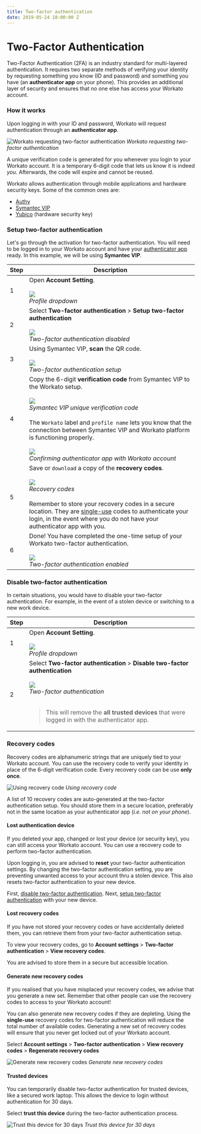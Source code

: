 ```yaml
---
title: Two-factor authentication
date: 2019-05-24 18:00:00 Z
---
```


# Two-Factor Authentication

Two-Factor Authentication (2FA) is an industry standard for multi-layered authentication. It requires two separate methods of verifying your identity by requesting something you know (ID and password) and something you have (an **authenticator app** on your phone). This provides an additional layer of security and ensures that no one else has access your Workato account.

### How it works

Upon logging in with your ID and password, Workato will request authentication through an **authenticator app**.

![Workato requesting two-factor authentication](/assets/images/security/2fa/2fa-request.png)
*Workato requesting two-factor authentication*

A unique verification code is generated for you whenever you login to your Workato account. It is a temporary 6-digit code that lets us know it is indeed *you*. Afterwards, the code will expire and cannot be reused.

Workato allows authentication through mobile applications and hardware security keys. Some of the common ones are:
- [Authy](https://authy.com/download/)
- [Symantec VIP](https://vip.symantec.com/)
- [Yubico](https://www.yubico.com/products/yubikey-hardware/) (hardware security key)

### Setup two-factor authentication

Let's go through the activation for two-factor authentication. You will need to be logged in to your Workato account and have your [authenticator app](https://www.pcworld.com/article/3225913/what-is-two-factor-authentication-and-which-2fa-apps-are-best.html) ready. In this example, we will be using **Symantec VIP**.

<table class="unchanged rich-diff-level-one">
  <thead>
    <tr>
        <th width='10%'>Step</th>
        <th>Description</th>
    </tr>
  </thead>
  <tbody>
    <tr>
      <td>1</td>
      <td>
        Open <b>Account Setting</b>.<br>
        <br>
        <img src="/assets/images/security/2fa/profile-dropdown.png"></img><br>
        <i>Profile dropdown</i><br>
      </td>
    </tr>
    <tr>
      <td>2</td>
      <td>
        Select <b>Two-factor authentication</b> > <b>Setup two-factor authentication</b><br>
        <br>
        <img src="/assets/images/security/2fa/account-setting-before-activation.png"></img><br>
        <i>Two-factor authentication disabled</i><br>
        </td>
    </tr>
    <tr>
      <td>3</td>
      <td>
        Using Symantec VIP, <b>scan</b> the QR code.<br>
        <br>
        <img src="/assets/images/security/2fa/setup-2fa.png"></img><br>
        <i>Two-factor authentication setup</i><br>
        </td>
    </tr>
    <tr>
      <td>4</td>
      <td>
        Copy the 6-digit <b>verification code</b> from Symantec VIP to the Workato setup.<br>
        <br>
        <img src="/assets/images/security/2fa/symantec-workato.png"></img><br>
        <i>Symantec VIP unique verification code</i><br>
        <br>
        The <code>Workato</code> label and <code>profile name</code> lets you know that the connection between Symantec VIP and Workato platform is functioning properly.<br><br>
        <img src="/assets/images/security/2fa/setup-2fa-input.png"></img><br>
        <i>Confirming authenticator app with Workato account</i><br>
        </td>
    </tr>
    <tr>
      <td>5</td>
      <td>
        Save or <code>download</code> a copy of the <b>recovery codes</b>.<br>
        <br>
        <img src="/assets/images/security/2fa/setup-2fa-codes.png"></img><br>
        <i>Recovery codes</i><br>
        <br>
        Remember to store your recovery codes in a secure location. They are <a href="#recovery-codes">single-use</a> codes to authenticate your login, in the event where you do not have your authenticator app with you.
        </td>
    </tr>
    <tr>
      <td>6</td>
      <td>
        Done! You have completed the one-time setup of your Workato two-factor authentication.<br>
        <br>
        <img src="/assets/images/security/2fa/account-setting-activated.png"></img><br>
        <i>Two-factor authentication enabled</i><br>
        </td>
    </tr>
  </tbody>
</table>

### Disable two-factor authentication

In certain situations, you would have to disable your two-factor authentication. For example, in the event of a stolen device or switching to a new work device.

<table class="unchanged rich-diff-level-one">
  <thead>
    <tr>
        <th width='10%'>Step</th>
        <th>Description</th>
    </tr>
  </thead>
  <tbody>
    <tr>
      <td>1</td>
      <td>
        Open <b>Account Setting</b>.<br>
        <br>
        <img src="/assets/images/security/2fa/profile-dropdown.png"></img><br>
        <i>Profile dropdown</i><br>
        </td>
    </tr>
    <tr>
      <td>2</td>
      <td>
        Select <b>Two-factor authentication</b> > <b>Disable two-factor authentication</b><br>
        <br>
        <img src="/assets/images/security/2fa/account-setting-activated.png"></img><br>
        <i>Two-factor authentication</i><br>
        <br>
        <blockquote>This will remove the <b>all trusted devices</b> that were logged in with the authenticator app.</blockquote>
        </td>
    </tr>
  </tbody>
</table>

### Recovery codes

Recovery codes are alphanumeric strings that are uniquely tied to your Workato account. You can use the recovery code to verify your identity in place of the 6-digit verification code. Every recovery code can be use **only once**.

![Using recovery code](/assets/images/security/2fa/recovery-screen.png)
*Using recovery code*

A list of 10 recovery codes are auto-generated at the two-factor authentication setup. You should store them in a secure location, preferably not in the same location as your authenticator app (*i.e. not on your phone*).

#### Lost authentication device

If you deleted your app, changed or lost your device (or security key), you can still access your Workato account. You can use a recovery code to perform two-factor authentication.

Upon logging in, you are advised to **reset** your two-factor authentication settings. By changing the two-factor authentication setting, you are preventing unwanted access to your account thru a stolen device. This also resets two-factor authentication to your new device.

 First, [disable two-factor authentication](#disable-two-factor-authentication). Next, [setup two-factor authentication](#setup-two-factor-authentication) with your new device.

#### Lost recovery codes

If you have not stored your recovery codes or have accidentally deleted them, you can retrieve them from your two-factor authentication setup.

To view your recovery codes, go to  **Account settings** > **Two-factor authentication** > **View recovery codes**.

You are advised to store them in a secure but accessible location.

#### Generate new recovery codes

If you realised that you have misplaced your recovery codes, we advise that you generate a new set. Remember that other people can use the recovery codes to access to your Workato account!

You can also generate new recovery codes if they are depleting. Using the **single-use** recovery codes for two-factor authentication will reduce the total number of available codes. Generating a new set of recovery codes will ensure that you never get locked out of your Workato account.

Select **Account settings** > **Two-factor authentication** > **View recovery codes** > **Regenerate recovery codes**

![Generate new recovery codes](/assets/images/security/2fa/2fa-regenerate-codes.png)
*Generate new recovery codes*

#### Trusted devices

You can temporarily disable two-factor authentication for trusted devices, like a secured work laptop. This allows the device to login without authentication for 30 days.

Select **trust this device** during the two-factor authentication process.

![Trust this device for 30 days](/assets/images/security/2fa/trust-this-device.png)
*Trust this device for 30 days*
